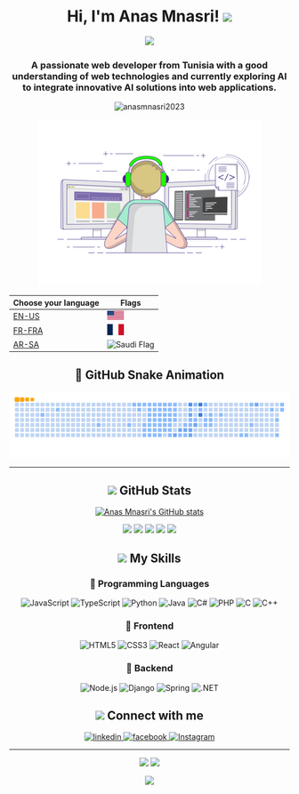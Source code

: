 <h1 align="center"> Hi, I'm Anas Mnasri! <img src="https://media.giphy.com/media/hvRJCLFzcasrR4ia7z/giphy.gif" width="25"> </h1>  

<p align="center">   
  <a href="https://github.com/DenverCoder1/readme-typing-svg">
    <img src="https://readme-typing-svg.herokuapp.com?lines=Web+Development+Engineering+Student;Full-Stack+Developer;AI+Enthusiast&center=true&width=500&height=45">
  </a> 
</p>

<h3 align="center">
    A passionate web developer from Tunisia with a good understanding of web technologies and currently exploring AI to integrate innovative AI solutions into web applications.
</h3>  

<p align="center">
    <img src="https://komarev.com/ghpvc/?username=anasmnasri2023&label=Profile%20views&color=0e75b6&style=flat" alt="anasmnasri2023" />
</p>

<p align="center">
    <img alt="Coding" width="400" src="https://raw.githubusercontent.com/devSouvik/devSouvik/master/gif3.gif">
</p>

<div align="center">

<table>
  <thead>
    <tr>
      <th style="font-size:14px">Choose your language</th>
      <th style="font-size:14px">Flags</th>
    </tr>
  </thead>
  <tbody>
    <tr>
      <td><a href="./README.md">EN-US</a></td>
      <td><img width="30" alt="USA Flag" title="United States Flag (USA)" src="./assets/images/flags/USA.png" /></td>
    </tr>
    <tr>
      <td><a href="./README-FR-FRA.md">FR-FRA</a></td>
      <td><img width="30" alt="France Flag" title="France Flag (FR)" src="./assets/images/flags/france.png" /></td>
    </tr>
    <tr>
      <td><a href="./README-AR-SA.md">AR-SA</a></td>
      <td><img width="30" alt="Saudi Flag" title="Saudi Arabia Flag" src="./assets/images/flags/saudi_arabia.jpg" /></td>
    </tr>
  </tbody>
</table>

<h2 align="center">🐍 GitHub Snake Animation</h2>

<p align="center">
  <img src="https://raw.githubusercontent.com/anasmnasri2023/anasmnasri2023/output/ocean.gif" alt="GitHub Snake Animation">
</p>
</div>

<hr>  

<h2 align="center">
    <img src="https://i.pinimg.com/originals/65/c4/f4/65c4f452571be1261e9c623f7da488ac.gif" width="35"> GitHub Stats 
</h2>  

<p align="center">
  <a href="https://github.com/anuraghazra/github-readme-stats">
    <img src="https://github-readme-stats.vercel.app/api?username=anasmnasri2023&show_icons=true&theme=monokai" alt="Anas Mnasri's GitHub stats" />
  </a>
</p>

<p align="center">
    <img src="https://github-profile-summary-cards.vercel.app/api/cards/profile-details?username=anasmnasri2023&theme=monokai">
    <img src="https://github-profile-summary-cards.vercel.app/api/cards/repos-per-language?username=anasmnasri2023&theme=monokai">
    <img src="https://github-profile-summary-cards.vercel.app/api/cards/most-commit-language?username=anasmnasri2023&theme=monokai">
    <img src="https://github-profile-summary-cards.vercel.app/api/cards/stats?username=anasmnasri2023&theme=monokai">
    <img src="https://github-profile-summary-cards.vercel.app/api/cards/productive-time?username=anasmnasri2023&theme=monokai&utcOffset=1">
</p>  

<h2 align="center">
    <img src="https://media2.giphy.com/media/QssGEmpkyEOhBCb7e1/giphy.gif?cid=ecf05e47a0n3gi1bfqntqmob8g9aid1oyj2wr3ds3mg700bl&rid=giphy.gif" width="30"> My Skills
</h2>  

<h3 align="center">💪 Programming Languages</h3>  
<p align="center">
    <img alt="JavaScript" src="https://img.shields.io/badge/JavaScript-F7DF1E.svg?style=for-the-badge&logo=javascript&logoColor=black">
    <img alt="TypeScript" src="https://img.shields.io/badge/TypeScript-3178C6.svg?style=for-the-badge&logo=typescript&logoColor=white">
    <img alt="Python" src="https://img.shields.io/badge/Python-3776AB.svg?style=for-the-badge&logo=python&logoColor=white">
    <img alt="Java" src="https://img.shields.io/badge/Java-007396.svg?style=for-the-badge&logo=java&logoColor=white">
    <img alt="C#" src="https://img.shields.io/badge/C%23-239120.svg?style=for-the-badge&logo=c-sharp&logoColor=white">
    <img alt="PHP" src="https://img.shields.io/badge/PHP-787CB5.svg?style=for-the-badge&logo=php&logoColor=white">
    <img alt="C" src="https://img.shields.io/badge/C-A8B9CC.svg?style=for-the-badge&logo=c&logoColor=black">
    <img alt="C++" src="https://img.shields.io/badge/C%2B%2B-00599C.svg?style=for-the-badge&logo=c%2B%2B&logoColor=white">
</p>  

<h3 align="center">💪 Frontend</h3>  
<p align="center">
    <img alt="HTML5" src="https://img.shields.io/badge/HTML5-E34F26.svg?style=for-the-badge&logo=html5&logoColor=white">
    <img alt="CSS3" src="https://img.shields.io/badge/CSS3-1572B6.svg?style=for-the-badge&logo=css3&logoColor=white">
    <img alt="React" src="https://img.shields.io/badge/React-61DAFB.svg?style=for-the-badge&logo=react&logoColor=black">
    <img alt="Angular" src="https://img.shields.io/badge/Angular-DD0031.svg?style=for-the-badge&logo=angular&logoColor=white">
</p>  

<h3 align="center">💪 Backend</h3>  
<p align="center">
    <img alt="Node.js" src="https://img.shields.io/badge/Node.js-339933.svg?style=for-the-badge&logo=nodedotjs&logoColor=white">
    <img alt="Django" src="https://img.shields.io/badge/Django-092D1F.svg?style=for-the-badge&logo=django&logoColor=white">
    <img alt="Spring" src="https://img.shields.io/badge/Spring-6DB33F.svg?style=for-the-badge&logo=spring&logoColor=white">
    <img alt=".NET" src="https://img.shields.io/badge/.NET-512BD4.svg?style=for-the-badge&logo=.net&logoColor=white">
</p>  

<h2 align="center">  
    <img src='https://raw.githubusercontent.com/ShahriarShafin/ShahriarShafin/main/Assets/handshake.gif' width="80"> Connect with me 
</h2>  

<p align="center">  
    <a href="https://www.linkedin.com/in/anasmnasri/" target="_blank">  
        <img src="https://bentos.jkominovic.dev/api/v1/bento-cards?url=https%3A%2F%2Fwww.linkedin.com%2Fin%2Fanasmnasri%2F&subtitle=@Anas+Mnasri&size=square" alt="linkedin">
    </a>  
    <a href="https://www.facebook.com/share/16JnEEenY4/" target="_blank">  
        <img src="https://bentos.jkominovic.dev/api/v1/bento-cards?url=https%3A%2F%2Ffacebook.com%2Fanasmnasri2023&subtitle=@Anas+Mnassri&size=square" alt="facebook">
    </a>  
    <a href="https://www.instagram.com/anessmnassri/" target="_blank">  
        <img src="https://bentos.jkominovic.dev/api/v1/bento-cards?url=https%3A%2F%2Fwww.instagram.com%2Fanessmnassri%2F&subtitle=@anessmnassri&size=square" alt="Instagram">
    </a>  
</p>  

---

<p align="center">  
    <img src="https://forthebadge.com/images/badges/built-with-love.svg" />  
    <img src="https://forthebadge.com/images/badges/open-source.svg" />  
</p>  

<p align="center">
    <img src="https://user-images.githubusercontent.com/73097560/115834477-dbab4500-a447-11eb-908a-139a6edaec5c.gif">
</p>
